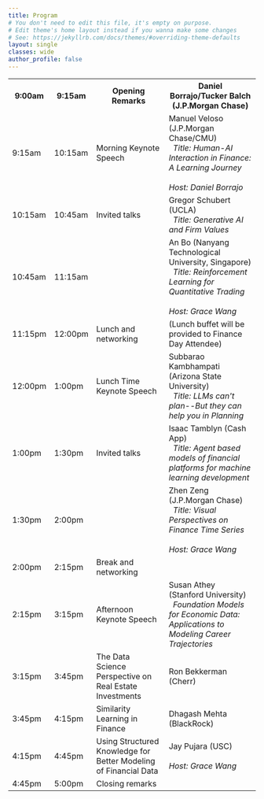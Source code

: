 ```yaml
---
title: Program
# You don't need to edit this file, it's empty on purpose.
# Edit theme's home layout instead if you wanna make some changes
# See: https://jekyllrb.com/docs/themes/#overriding-theme-defaults
layout: single
classes: wide
author_profile: false
---
```


<table class="tg">
<tbody>
  <tr>
    <th class="tg-feht">9:00am</th>
    <th class="tg-feht">9:15am</th>
    <th class="tg-feht">Opening Remarks</th>
    <th class="tg-feht">Daniel Borrajo/Tucker Balch (J.P.Morgan Chase)</th>
  </tr>
  <tr>
    <td class="tg-73oq">9:15am</td>
    <td class="tg-73oq">10:15am</td>
    <td class="tg-73oq">Morning Keynote Speech</td>
    <td class="tg-73oq">Manuel Veloso (J.P.Morgan Chase/CMU)
      <br>&nbsp;&nbsp;<em>Title: Human-AI Interaction in Finance: A Learning Journey</em> 
      <br><br><i>Host: Daniel Borrajo</i>
    </td>
  </tr>
  <tr>
    <td class="tg-73oq">10:15am</td>
    <td class="tg-73oq">10:45am</td>
    <td class="tg-73oq">Invited talks</td>
    <td class="tg-73oq">Gregor Schubert (UCLA) 
      <br>&nbsp;&nbsp;<em>Title: Generative AI and Firm Values</em> </td>
  </tr>
  <tr>
    <td class="tg-73oq">10:45am</td>
    <td class="tg-73oq">11:15am</td>
    <td class="tg-73oq"></td>
    <td class="tg-73oq">An Bo (Nanyang Technological University, Singapore)
      <br>&nbsp;&nbsp;<em>Title: Reinforcement Learning for Quantitative Trading</em>
      <br><br><i>Host: Grace Wang</i> </td>
  </tr>
  <tr>
    <td class="tg-vwhn">11:15pm</td>
    <td class="tg-vwhn">12:00pm</td>
    <td class="tg-vwhn">Lunch and networking</td>
    <td class="tg-vwhn">(Lunch buffet will be provided to Finance Day Attendee)</td>
  </tr>
  <tr>
    <td class="tg-73oq">12:00pm</td>
    <td class="tg-73oq">1:00pm</td>
    <td class="tg-73oq">Lunch Time Keynote Speech</td>
    <td class="tg-73oq">Subbarao Kambhampati (Arizona State University)
      <br>&nbsp;&nbsp;<em>Title: LLMs can't plan--But they can help you in Planning</em></td>
  </tr>
  <tr>
    <td class="tg-73oq">1:00pm</td>
    <td class="tg-73oq">1:30pm</td>
    <td class="tg-73oq">Invited talks</td>
    <td class="tg-73oq">Isaac Tamblyn (Cash App) 
      <br>&nbsp;&nbsp;<em>Title: Agent based models of financial platforms for machine learning development</em></td>
  </tr>
  <tr>
    <td class="tg-73oq">1:30pm</td>
    <td class="tg-73oq">2:00pm</td>
    <td class="tg-73oq"></td>
    <td class="tg-73oq">Zhen Zeng (J.P.Morgan Chase)
      <br>&nbsp;&nbsp;<em>Title: Visual Perspectives on Finance Time Series</em>
      <br><br><i>Host: Grace Wang</i> </td> 
  </tr>
  <tr>
    <td class="tg-65px">2:00pm</td>
    <td class="tg-65px">2:15pm</td>
    <td class="tg-65px">Break and networking</td>
    <td class="tg-65px"></td>
  </tr>
  <tr>
    <td class="tg-73oq">2:15pm</td>
    <td class="tg-73oq">3:15pm</td>
    <td class="tg-73oq">Afternoon Keynote Speech</td>
    <td class="tg-73oq">Susan Athey (Stanford University) 
       <br>&nbsp;&nbsp;<em>Foundation Models for Economic Data: Applications to Modeling Career Trajectories</td> 
  </tr>
  <tr>
    <td class="tg-73oq">3:15pm</td>
    <td class="tg-73oq">3:45pm</td>
    <td class="tg-73oq">The Data Science Perspective on Real Estate Investments</td>
    <td class="tg-73oq">
      Ron Bekkerman (Cherr)       </td> 
  </tr>
  <tr>
    <td class="tg-73oq">3:45pm</td>
    <td class="tg-73oq">4:15pm</td>
    <td class="tg-73oq">Similarity Learning in Finance</td>
    <td class="tg-73oq">
      Dhagash Mehta (BlackRock)</td> 
  </tr>
  <tr>
    <td class="tg-73oq">4:15pm</td>
    <td class="tg-73oq">4:45pm</td>
    <td class="tg-73oq">Using Structured Knowledge for Better Modeling of Financial Data</td>
    <td class="tg-73oq">
      Jay Pujara (USC)
      <br><br><i>Host: Grace Wang</i> </td> 
  </tr>
  <tr>
    <td class="tg-feht">4:45pm</td>
    <td class="tg-feht">5:00pm</td>
    <td class="tg-feht">Closing remarks</td>
    <td class="tg-feht"></td> 
  </tr>
</tbody>
</table>

<!---
KDD Finance Day 2023 will take place on **August 7, 2023**. The detailed schedule will be released soon.


---
KDD Finance Day 2023 will take place on **August, 2023, 8:30am-5:00pm EDT**.  To attend the event, please register for the [KDD 2023 Conference](https://www.kdd.org/kdd2022/registration.html). You can register using the one "One-Day Conference" option if you only want to attend the _Trustworthy AI Day_.


<br />
<br />
<br />
# Talk and Speaker Details 

<a id="Elham_Tabassi"></a>
## Elham Tabassi
![](assets/images/elham_tabassi.png)

> **Title:** AI Risk Management

> **Abstract:** AI systems sometimes do not operate as intended because they are making inferences from patterns observed in data rather than a true understanding of what causes those patterns. Ensuring that these inferences are helpful and not harmful in particular use cases – especially when inferences are rapidly scaled and amplified – is fundamental to trustworthy AI. While answers to the question of what makes an AI technology trustworthy differ, there are certain key characteristics which support trustworthiness, including accuracy, explainability and interpretability, privacy, reliability, robustness, safety, security (resilience) and mitigation of harmful bias. There also are key guiding principles to take into account such as accountability, fairness, and equity. Cultivating trust and communication about how to understand and manage the risks of AI systems will help create opportunities for innovation and realize the full potential of this technology.<br /> 
This presentation overviews NIST’s effort in developing a framework to better manage risks to individuals, organizations, and society associated with AI. The NIST Artificial Intelligence Risk Management Framework (AI RMF or Framework) is intended for voluntary use and to improve the ability to incorporate trustworthiness considerations into the design, development, use, and evaluation of AI products, services, and systems.

> **Biography:** Elham Tabassi is the Chief of Staff in the Information Technology Laboratory (ITL) at the National Institute of Standards and Technology (NIST). She leads NIST Trustworthy and Responsible AI program that aims to cultivate trust in the design, development, and use of AI technologies by improving measurement science, standards, and related tools in ways that enhance economic security and improve quality of life. She has been working on various machine learning and computer vision research projects with applications in biometrics evaluation and standards since she joined NIST in 1999. She is a member of the National AI Resource Research Task Force, a senior member of IEEE, and a fellow of Washington Academy of Sciences.

<a id="Brian_Stanton"></a>
## Brian Stanton
![](assets/images/brian_stanton.jpg)

> **Title:** Trust and Perception of an AI System

> **Abstract:** The artificial intelligence (AI) revolution is upon us, with the promise of advances such as driverless cars, smart buildings, automated health diagnostics and improved security monitoring. Many current efforts are aimed to measure system trustworthiness through measurements of Accuracy, Reliability, and Explainability, among other system characteristics. While these characteristics are necessary, determining that the AI system is trustworthy because it meets its system requirements won’t ensure widespread adoption of AI.  It is the user, the human affected by, the AI who ultimately places their trust in the system.

> **Biography:** Brian Stanton (brian.stanton@nist.gov) is a Cognitive Scientist in the Visualization and Usability Group at the National Institute of Standards and Technology where, for the last six years he has been the leading researcher on the Artificial Intelligence User Trust project. He has worked on biometric projects for the Department of Homeland Security, Federal Bureau of Investigation's Hostage Rescue Team, and with Latent Fingerprint examiners. Previously he worked in private industry designing user interfaces for air traffic control systems and B2B web applications.

<a id="David_Marcos"></a>
## David James Marcos
![](assets/images/david_marcos.png)

> **Title:** Responsible AI: Building out Practical Governance

> **Abstract:** Practical and scalable governance is critical when developing responsible AI products and solutions.  Microsoft is operationalizing responsible AI through a coordinated cross-company effort as the company puts its principles into practice.  This talk will provide an overview of Microsoft’s approach and journey, discussing building blocks of our responsible AI program and the practical aspects of building and institutionalizing a culture of responsible AI across the company.

> **Biography:** David Marcos leads the governance and enablement team within Microsoft's Office of Responsible AI, driving cross-company efforts to institutionalize AI governance, awareness, and training.  Prior to his current position, Mr. Marcos led the development of Microsoft's Responsible AI compliance capabilities as part of the Ethics & Society team in Microsoft's Cloud & Artificial Intelligence division.  Mr. Marcos was also previously Chief Privacy Officer of Microsoft’s Cloud & Artificial Intelligence division, driving governance and privacy engineering solutions for GDPR.  Previous to employment with Microsoft, Mr. Marcos worked for the National Security Agency, holding a variety of positions, including technical director of the NSA Office of Civil Liberties and Privacy, deputy technical director of the NSA Office of the Director of Compliance, and privacy research lead in the NSA Research Directorate. David specializes in governance, privacy, and compliance, focusing on legal automation and ethical computation in cloud technologies.  Mr. Marcos holds a B.S. in Computer Engineering from Penn State and an M.S. in Strategic Intelligence from the National Intelligence University.  Mr. Marcos is both a Certified Information Privacy Manager and Technologist (CIPM/CIPT). 

<a id="Dinesh_Verma"></a>
## Dinesh Verma
![](assets/images/dinesh_verma.jpg)


> **Title:** Trusting the outcomes of AI models: Experiences from Applications of AI in IoT Solutions

> **Abstract:** Although the applications of AI and Machine Learning holds the promise of significant improvements in creating IoT solutions, a careless application of AI may do more harm than good.  Application of AI needs to be done with a careful understanding of the assumptions underlying the data for training, and exploring the differences in the training environment and the operational environment. In the course of deploying AI based solutions to tasks such as detection of IoT devices in the network, or in the use of acoustics for various IoT solutions, we came across several challenges in making AI based solutions work in a reliable and trustworthy manner.  On those experiences, we have drawn up a set of best practices for use of AI technologies in IoT solutions to develop resilient and trustworthy solutions. We believe these best practices should generalize to applications of AI in general, and would provide an overview of the same in the talk.

> **Biography:** Dinesh C. Verma is a Fellow of UK Royal Academy of Engineering, an IEEE Fellow and an IBM Fellow. Currently, he is working as the Chief Scientist of the Research Consulting Program with a focus on US Public Sector. He has authored 11 books, 150+ technical papers and 185+ U.S. patents. He has chaired/vice-chaired IEEE technical committee on computer communications, as well as IEEE Internet technical committee. He has served on various program committees and editorial boards. He is a member of the IBM Academy of Technology, an IBM Master Inventor, and won several IBM internal technical awards. He has contributed to several IBM products and service offerings including significant contributions to server networking stack, network management products, edge computing and cellular network analytics. He has led several multi-national multi-organizational research programs. More details about Dinesh can be seen at [http://ibm.biz/dineshverma](http://ibm.biz/dineshverma)

<a id="Santosh_Kumar"></a>
## Santosh Kumar
![](assets/images/santosh_kumar.jpg)

> **Title:** Challenges and Opportunities in Trustworthy AI for Health and Wellness

> **Abstract:** AI is regarded as the most promising tool to improve the quality of health care while reducing cost. It can be employed in many stages of care, including AI-assisted diagnosis from radiological images, AI-enabled robotic surgeries, AI-enabled wearables to remotely detect early signs of disease onset or deterioration, managing medication compliance and administration via AI-enabled conversational robots, assisting with post-treatment recovery via AI-powered virtual therapists, and surgical training.

> As the cost of failure in AI in many of these cases can result in health deterioration and threaten life, several fundamental scientific and engineering challenges need to be successfully resolved so that AI-enabled systems can gain and retain trust from various stakeholders. The incorporation of AI in healthcare decision-making, devices, and procedures also presents legal, regulatory, and ethical issues that are at their core about trust and trustworthiness.

> **Biography:** Santosh Kumar is the Lillian & Morrie Moss Professor of Computer Science at University of Memphis and Director of NIH-funded mHealth research centers called MD2K and mDOT. His research develops wearable AI to enable the development, optimization, and privacy-aware deployment of sensor-triggered health interventions. Open-source software developed by his team has been used to conduct scientific studies nationwide, producing hundreds of terabytes of wearable sensor data. His team has used these data to develop AI models for detecting stress, smoking, craving, cocaine use, brushing, and flossing from wearables.

<a id="James_Zou"></a>
## James Zou
![](assets/images/james_zou.jpg)

> **Title:** Debugging and editing AI models using natural language

> **Abstract:** Continuously understanding how AI makes mistakes and correcting these mistakes are important steps for building trustworthy systems. I will discuss some recent advances in using natural language to characterize how, where and why an AI model makes mistakes on specific slices of data. Then we will discuss how to edit models to correct some mistakes by providing it with high-level conceptual feedback.

> **Biography:** James Zou is an assistant professor at Stanford University. He works on making machine learning more reliable, human-compatible and mathematically sound. He also works on responsible deployment of AI in healthcare and medicine. He has received a Sloan fellowship, Chan-Zuckerberg fellowship, NSF CAREER, a Top Ten Clinical Research Achievement Award, and faculty awards from Google, Amazon, Tencent and Adobe.

<a id="Vera_Liao"></a>
## Q. Vera Liao
![](assets/images/vera_liao.jpg)

> **Title:** From trustworthy AI to appropriate trust: lessons from human-centered explainable AI

> **Abstract:** Explainability is often considered one of the pillars of trustworthy AI. The past few years have seen a surge of interest in algorithms, methods, and toolkits to make AI explainable, with one goal, among others, being engendering trust in users. However, empirical studies that examine people’s interactions with AI explanations have shown mixed results of their effectiveness and warned that even technical sound explanations can potentially result in harmful over-trust and over-reliance. In this talk, I will discuss lessons from research on human-centered explainable AI, and argue that technology creators’ responsibility is not limited to AI trustworthiness, but also responsibly communicating the trustworthiness to ensure appropriate and equitable user trust. I will also draw on social science and human-computer interaction (HCI) literature on trust in technologies to suggest paths forward for responsibly building trust in AI.

> **Biography:** Q. Vera Liao is a Principal Researcher at Microsoft Research Montréal, where she is part of the FATE (Fairness, Accountability, Transparency, and Ethics of AI) group. Her current research interests are in human-AI interaction, explainable AI, and responsible AI. Prior to joining MSR, she worked at IBM T.J. Watson Research Center, and studied at the University of Illinois at Urbana-Champaign and Tsinghua University. Her research received multiple paper awards at ACM CHI and IUI. She currently serves as the Co-Editor-in-Chief for Springer HCI Book Series, in the Editors team for ACM CSCW conferences, and on the Editorial Board of ACM Transactions on Interactive Intelligent Systems (TiiS).

<a id="Jiaqi_Ma"></a>
## Jiaqi Ma
![](assets/images/jiaqi_ma.png)

> **Title:** The Unique Challenges in Trustworthy Graph Machine Learning

> **Abstract:** TBD

> **Biography:** TBD

<a id="John_Dickerson"></a>
## John P. Dickerson
![](assets/images/john_dickerson.jpg)

> **Title:** On the Responsible Use of Machine Learning in Market Design

> **Abstract:** TBD

> **Biography:** TBD

<a id="Susan_Aaronson"></a>
## Susan Aaronson
![](assets/images/susan_aaronson.jpg)

> **Title:** Our Data Driven Future Needs a Rethink: Data Governance Ain't Working

> **Abstract:** TBD

> **Biography:** Susan Ariel Aaronson is a CIGI senior fellow. She is an expert in international trade, digital trade, good governance, and human rights.
Aaronson is particularly interested and writes on how the digital economy is changing governance and human rights. She is currently
writing on comparative advantage in data, comparing how nations govern data, and how virtual reality will challenge our existing
apporach to governance.

> Susan is also research professor of international affairs and cross-disciplinary fellow at George Washington University’s Elliott School of
International Affairs, where she directs the Digital Trade and Data Governance Hub. The Hub educates policy makers and the public on
domestic and international data governance. The Hub also maps the governance of personal, public and proprietary data around the
world to illuminate the state of data governance.

> Susan is the former Minerva Chair at the National War College. She is the author of six books and more than 50 scholarly articles. Her
work has been funded by major international foundations including the MacArthur, Hewlett, Ford Koch, and Rockefeller Foundations;
governments such as the Netherlands, the United States and Canada; international organizations such as the United Nations,
International Labour Organization and the World Bank; and US corporations including Google, Ford Motor and Levi Strauss. She loves
to do triathlons and study ballet and admits she Is mediocre at these activities.

<a id="Karen_Levy"></a>
## Karen Levy
![](assets/images/karen_levy.jpg)

> **Title:** AI and Data Governance

> **Abstract:** TBD

> **Biography:** Karen Levy is an Associate Professor of Information Science at Cornell University and Associated Faculty at Cornell Law School. She is a sociologist and lawyer whose research focuses on legal, social, and ethical dimensions of data-intensive technologies.

<a id="Anne_Washington"></a>
## Anne Washington
![](assets/images/anne_washington.jpg)

> **Title:** KDD in the public interest

> **Abstract:** TBD

> **Biography:** Anne L. Washington is Public Interest Technologist serving as an Assistant Professor of Data Policy at the NYU Steinhardt School. Her expertise on public sector information currently addresses the emerging governance needs of data science. The National Science Foundation has funded her research multiple times including a prestigious 5-year NSF CAREER grant on open government data. Her data-intensive projects draw on both interpretive research methods and computational text analysis. She holds an undergraduate degree in computer science from Brown University and a doctorate in Information Systems and Technology Management from  The George Washington University  School of Business.
  -->
